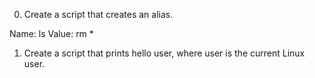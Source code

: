 0. Create a script that creates an alias.

Name: ls
Value: rm *
1. Create a script that prints hello user, where user is the current Linux user.
